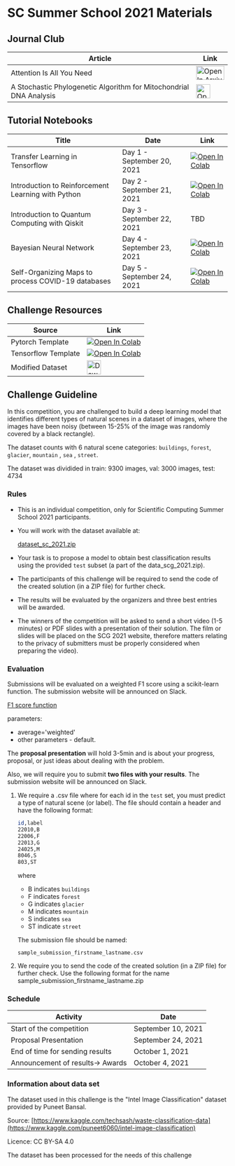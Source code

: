 # SC Summer School 2021 Materials

## Journal Club

| Article                                                            | Link |
|--------------------------------------------------------------------|------|
| Attention Is All You Need                                          |  <a href="https://arxiv.org/abs/1706.03762" target="_parent"><img src="https://upload.wikimedia.org/wikipedia/commons/a/a8/ArXiv_web.svg" width="64" height="32" alt="Open In Arxiv"/></a>     |
| A Stochastic Phylogenetic Algorithm for Mitochondrial DNA Analysis |  <a href="https://www.frontiersin.org/articles/10.3389/fgene.2019.00066/full" target="_parent"><img src="https://3718aeafc638f96f5bd6-d4a9ca15fc46ba40e71f94dec0aad28c.ssl.cf1.rackcdn.com/admin-header-logo.png" width="32" height="32" alt="Open In Genetics"/></a>    |

## Tutorial Notebooks

| Title             | Date                       | Link |
|-------------------|----------------------------|------|
| Transfer Learning in Tensorflow | Day 1 - September 20, 2021 |   <a href="https://colab.research.google.com/github/YachaySCG/summer_school_2021/blob/master/tutorial_day1_transfer_learning.ipynb" target="_parent"><img src="https://colab.research.google.com/assets/colab-badge.svg" alt="Open In Colab"/></a>   |
| Introduction to Reinforcement Learning with Python | Day 2 - September 21, 2021 |   <a href="https://colab.research.google.com/github/YachaySCG/summer_school_2021/blob/master/tutorial_day2_reinforcemen_learning.ipynb" target="_parent"><img src="https://colab.research.google.com/assets/colab-badge.svg" alt="Open In Colab"/></a>    |
| Introduction to Quantum Computing with Qiskit | Day 3 - September 22, 2021 | TBD |
| Bayesian Neural Network | Day 4 - September 23, 2021 | <a href="https://colab.research.google.com/github/YachaySCG/summer_school_2021/blob/master/tutorial_day4_bayesian_neural_network.ipynb" target="_parent"><img src="https://colab.research.google.com/assets/colab-badge.svg" alt="Open In Colab"/></a> |
| Self-Organizing Maps to process COVID-19 databases | Day 5 - September 24, 2021 |  <a href="https://colab.research.google.com/github/YachaySCG/summer_school_2021/blob/master/tutorial_day5_self_organizing_maps.ipynb" target="_parent"><img src="https://colab.research.google.com/assets/colab-badge.svg" alt="Open In Colab"/></a>    |

## Challenge Resources

| Source              | Link |
|---------------------|------|
| Pytorch Template    | <a href="https://colab.research.google.com/github/YachaySCG/summer_school_2021/blob/master/template_pytorch_sc_2021.ipynb" target="_parent"><img src="https://colab.research.google.com/assets/colab-badge.svg" alt="Open In Colab"/></a>     |
| Tensorflow Template | <a href="https://colab.research.google.com/github/YachaySCG/summer_school_2021/blob/master/template_tensorflow_sc_2021.ipynb" target="_parent"><img src="https://colab.research.google.com/assets/colab-badge.svg" alt="Open In Colab"/></a>     |
| Modified Dataset    | <a href="https://drive.google.com/file/d/1pFWcrh9Qdn8irqognubPTjfaY1uDecFM/view?usp=sharing" target="_parent"><img src="https://cdn.icon-icons.com/icons2/2642/PNG/512/google_drive_logo_icon_159334.png" width="32" height="32" alt="Download Dataset"/></a>     |

## Challenge Guideline

In this competition, you are challenged to build a deep learning model that identifies different types of natural scenes in a dataset of images, where the images have been noisy (between 15-25% of the image was randomly covered by a black rectangle).

The dataset counts with 6 natural scene categories: `buildings`, `forest`, `glacier`, `mountain` , `sea` , `street`.

The dataset was dividided in train: 9300 images, val: 3000 images, test: 4734

### Rules

- This is an individual competition, only for Scientific Computing Summer School 2021 participants.
- You will work with the dataset available at:

    [dataset_sc_2021.zip](https://drive.google.com/file/d/1pFWcrh9Qdn8irqognubPTjfaY1uDecFM/view?usp=sharing)

- Your task is to propose a model to obtain best classification results using the provided `test` subset (a part of the data_scg_2021.zip).
- The participants of this challenge will be required to send the code of the created solution (in a ZIP file) for further check.
- The results will be evaluated by the organizers and three best entries will be awarded.
- The winners of the competition will be asked to send a short video (1-5 minutes) or PDF slides with a presentation of their solution. The film or slides will be placed on the SCG 2021 website, therefore matters relating to the privacy of submitters must be properly considered when preparing the video).

### Evaluation

Submissions will be evaluated on a weighted F1 score using a scikit-learn function. The submission website will be announced on Slack.

[F1 score function](https://scikit-learn.org/stable/modules/generated/sklearn.metrics.f1_score.html)

parameters: 

- average='weighted'
- other parameters - default.

The **proposal presentation** will hold 3-5min and is about your progress, proposal, or just ideas about dealing with the problem.

Also, we will require you to submit **two files with your results**. The submission website will be announced on Slack.

1. We require a .csv file where for each id in the `test` set, you must predict a type of natural scene (or label). The file should contain a header and have the following format:

    ```bash
    id,label
    22010,B
    22006,F
    22013,G
    24025,M
    8046,S
    803,ST
    ```

    where 

    - B indicates `buildings`
    - F indicates `forest`
    - G indicates `glacier`
    - M indicates `mountain`
    - S indicates `sea`
    - ST indicate `street`

    The submission file should be named: 

    `sample_submission_firstname_lastname.csv`

2. We require you to send the code of the created solution (in a ZIP file) for further check. Use the following format for the name
sample_submission_firstname_lastname.zip

### Schedule 

| Activity                         | Date               |
|----------------------------------|--------------------|
| Start of the competition         | September 10, 2021 |
| Proposal Presentation            | September 24, 2021 |
| End of time for sending results  | October 1, 2021    |
| Announcement of results-> Awards | October 4, 2021    |


### Information about data set

The dataset used in this challenge is the "Intel Image Classification" dataset provided by Puneet Bansal.

Source: [https://www.kaggle.com/techsash/waste-classification-data](https://www.kaggle.com/puneet6060/intel-image-classification)

Licence: CC BY-SA 4.0

The dataset has been processed for the needs of this challenge